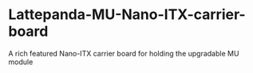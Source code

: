 # Lattepanda-MU-Nano-ITX-carrier-board
A rich featured Nano-ITX carrier board for holding the upgradable MU module
